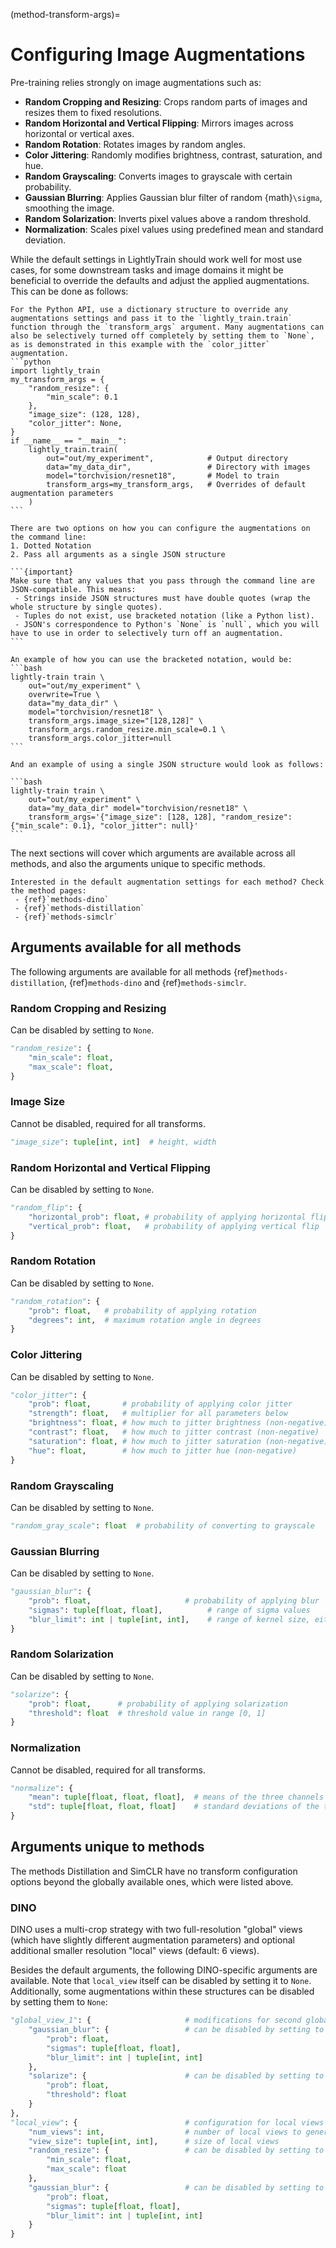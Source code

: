 (method-transform-args)=

# Configuring Image Augmentations

Pre-training relies strongly on image augmentations such as:

- **Random Cropping and Resizing**: Crops random parts of images and resizes them to fixed resolutions.
- **Random Horizontal and Vertical Flipping**: Mirrors images across horizontal or vertical axes.
- **Random Rotation**: Rotates images by random angles.
- **Color Jittering**: Randomly modifies brightness, contrast, saturation, and hue.
- **Random Grayscaling**: Converts images to grayscale with certain probability.
- **Gaussian Blurring**: Applies Gaussian blur filter of random {math}`\sigma`, smoothing the image.
- **Random Solarization**: Inverts pixel values above a random threshold.
- **Normalization**: Scales pixel values using predefined mean and standard deviation.

While the default settings in LightlyTrain should work well for most use cases, for some downstream tasks and image domains it might be beneficial to override the defaults and adjust the applied augmentations. This can be done as follows:

````{tab} Python
For the Python API, use a dictionary structure to override any augmentations settings and pass it to the `lightly_train.train` function through the `transform_args` argument. Many augmentations can also be selectively turned off completely by setting them to `None`, as is demonstrated in this example with the `color_jitter` augmentation.
```python
import lightly_train
my_transform_args = {
    "random_resize": {
        "min_scale": 0.1
    },
    "image_size": (128, 128),
    "color_jitter": None,
}
if __name__ == "__main__":
    lightly_train.train(
        out="out/my_experiment",            # Output directory
        data="my_data_dir",                 # Directory with images
        model="torchvision/resnet18",       # Model to train
        transform_args=my_transform_args,   # Overrides of default augmentation parameters
    )
```
````

````{tab} Command Line
There are two options on how you can configure the augmentations on the command line:
1. Dotted Notation
2. Pass all arguments as a single JSON structure

```{important}
Make sure that any values that you pass through the command line are JSON-compatible. This means:
 - Strings inside JSON structures must have double quotes (wrap the whole structure by single quotes).
 - Tuples do not exist, use bracketed notation (like a Python list).
 - JSON's correspondence to Python's `None` is `null`, which you will have to use in order to selectively turn off an augmentation.
```

An example of how you can use the bracketed notation, would be:
```bash
lightly-train train \
    out="out/my_experiment" \
    overwrite=True \
    data="my_data_dir" \
    model="torchvision/resnet18" \
    transform_args.image_size="[128,128]" \
    transform_args.random_resize.min_scale=0.1 \
    transform_args.color_jitter=null
```

And an example of using a single JSON structure would look as follows:

```bash
lightly-train train \
    out="out/my_experiment" \
    data="my_data_dir" model="torchvision/resnet18" \
    transform_args='{"image_size": [128, 128], "random_resize": {"min_scale": 0.1}, "color_jitter": null}'
```
````

The next sections will cover which arguments are available across all methods, and also the arguments unique to specific methods.

```{seealso}
Interested in the default augmentation settings for each method? Check the method pages:
 - {ref}`methods-dino`
 - {ref}`methods-distillation`
 - {ref}`methods-simclr`
```

## Arguments available for all methods

The following arguments are available for all methods {ref}`methods-distillation`, {ref}`methods-dino` and {ref}`methods-simclr`.

### Random Cropping and Resizing

Can be disabled by setting to `None`.

```python skip_ruff
"random_resize": {
    "min_scale": float,
    "max_scale": float,
}
```

### Image Size

Cannot be disabled, required for all transforms.

```python skip_ruff
"image_size": tuple[int, int]  # height, width
```

### Random Horizontal and Vertical Flipping

Can be disabled by setting to `None`.

```python skip_ruff
"random_flip": {
    "horizontal_prob": float, # probability of applying horizontal flip
    "vertical_prob": float,   # probability of applying vertical flip
}
```

### Random Rotation

Can be disabled by setting to `None`.

```python skip_ruff
"random_rotation": {
    "prob": float,   # probability of applying rotation
    "degrees": int,  # maximum rotation angle in degrees
}
```

### Color Jittering

Can be disabled by setting to `None`.

```python skip_ruff
"color_jitter": {
    "prob": float,       # probability of applying color jitter
    "strength": float,   # multiplier for all parameters below
    "brightness": float, # how much to jitter brightness (non-negative)
    "contrast": float,   # how much to jitter contrast (non-negative)
    "saturation": float, # how much to jitter saturation (non-negative)
    "hue": float,        # how much to jitter hue (non-negative)
}
```

### Random Grayscaling

Can be disabled by setting to `None`.

```python skip_ruff
"random_gray_scale": float  # probability of converting to grayscale
```

### Gaussian Blurring

Can be disabled by setting to `None`.

```python skip_ruff
"gaussian_blur": {
    "prob": float,                     # probability of applying blur
    "sigmas": tuple[float, float],          # range of sigma values
    "blur_limit": int | tuple[int, int],    # range of kernel size, either [0, high] or [low, high]
}
```

### Random Solarization

Can be disabled by setting to `None`.

```python skip_ruff
"solarize": {
    "prob": float,      # probability of applying solarization
    "threshold": float  # threshold value in range [0, 1]
}
```

### Normalization

Cannot be disabled, required for all transforms.

```python skip_ruff
"normalize": {
    "mean": tuple[float, float, float],  # means of the three channels
    "std": tuple[float, float, float]    # standard deviations of the three channels
}
```

## Arguments unique to methods

The methods Distillation and SimCLR have no transform configuration options beyond the globally available ones, which were listed above.

### DINO

DINO uses a multi-crop strategy with two full-resolution "global" views (which have slightly different augmentation parameters) and optional additional smaller resolution "local" views (default: 6 views).

Besides the default arguments, the following DINO-specific arguments are available. Note that `local_view` itself can be disabled by setting it to `None`. Additionally, some augmentations within these structures can be disabled by setting them to `None`:

```python skip_ruff
"global_view_1": {                     # modifications for second global view (cannot be disabled)
    "gaussian_blur": {                 # can be disabled by setting to None
        "prob": float,                 
        "sigmas": tuple[float, float],
        "blur_limit": int | tuple[int, int]
    },
    "solarize": {                      # can be disabled by setting to None
        "prob": float,
        "threshold": float
    }
},
"local_view": {                        # configuration for local views (can be disabled by setting to None)
    "num_views": int,                  # number of local views to generate
    "view_size": tuple[int, int],      # size of local views
    "random_resize": {                 # can be disabled by setting to None
        "min_scale": float,
        "max_scale": float
    },
    "gaussian_blur": {                 # can be disabled by setting to None
        "prob": float,
        "sigmas": tuple[float, float],
        "blur_limit": int | tuple[int, int]
    }
}
```
